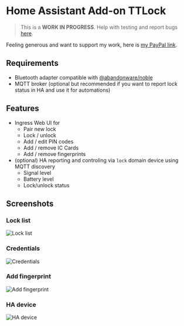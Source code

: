 # Home Assistant Add-on TTLock

> This is a **WORK IN PROGRESS**. Help with testing and report bugs [here](https://github.com/kind3r/hass-addons/issues).

Feeling generous and want to support my work, here is [my PayPal link](https://paypal.me/kind3r).

## Requirements
- Bluetooth adapter compatible with [@abandonware/noble](https://github.com/abandonware/noble)
- MQTT broker (optional but recommended if you want to report lock status in HA and use it for automations)

## Features
- Ingress Web UI for
  - Pair new lock
  - Lock / unlock
  - Add / edit PIN codes
  - Add / remove IC Cards
  - Add / remove fingerprints
- (optional) HA reporting and controling via `lock` domain device using MQTT discovery
  - Signal level
  - Battery level
  - Lock/unlock status

## Screenshots

### Lock list  
![Lock list](https://github.com/kind3r/hass-addons/raw/master/ttlock-hass-integration/img/frontend1.png)  

### Credentials  
![Credentials](https://github.com/kind3r/hass-addons/raw/master/ttlock-hass-integration/img/frontend2.png)  

### Add fingerprint  
![Add fingerprint](https://github.com/kind3r/hass-addons/raw/master/ttlock-hass-integration/img/frontend3.png)  

### HA device
![HA device](https://github.com/kind3r/hass-addons/raw/master/ttlock-hass-integration/img/ha1.png)  

